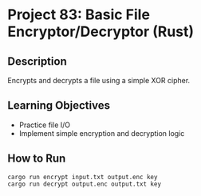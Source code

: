 # Project 83: Basic File Encryptor/Decryptor (Rust)

## Description
Encrypts and decrypts a file using a simple XOR cipher.

## Learning Objectives
- Practice file I/O
- Implement simple encryption and decryption logic

## How to Run
```
cargo run encrypt input.txt output.enc key
cargo run decrypt output.enc output.txt key
```
